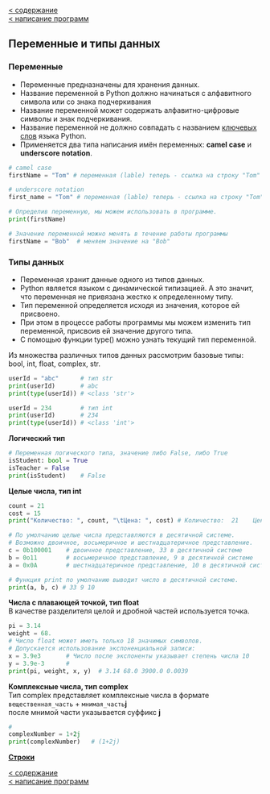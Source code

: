 [< содержание](content.md)  
[< написание программ](writing_programs.md)

## Переменные и типы данных

### Переменные
- Переменные предназначены для хранения данных.  
- Название переменной в Python должно начинаться с алфавитного символа или со знака подчеркивания  
- Название переменной может содержать алфавитно-цифровые символы и знак подчеркивания.   
- Название переменной не должно совпадать с названием [ключевых слов](keywords/keywords.md) языка Python. 
- Применяется два типа написания имён переменных: **camel case** и **underscore notation**.
```python
# camel case
firstName = "Tom" # переменная (lable) теперь - ссылка на строку "Tom"

# underscore notation
first_name = "Tom" # переменная (lable) теперь - ссылка на строку "Tom"

# Определив переменную, мы можем использовать в программе.
print(firstName)

# Значение переменной можно менять в течение работы программы
firstName = "Bob"  # меняем значение на "Bob"
```
### Типы данных
- Переменная хранит данные одного из типов данных.
- Python является языком с динамической типизацией. А это значит, что переменная не привязана жестко к определенному типу.  
- Тип переменной определяется исходя из значения, которое ей присвоено.  
- При этом в процессе работы программы мы можем изменить тип переменной, присвоив ей значение другого типа.  
- С помощью функции type() можно узнать текущий тип переменной.

 
Из множества различных типов данных рассмотрим базовые типы:   
bool, int, float, complex, str.


```python
userId = "abc"      # тип str
print(userId)       # abc 
print(type(userId)) # <class 'str'>

userId = 234        # тип int
print(userId)       # 234
print(type(userId)) # <class 'int'>
```
**Логический тип**
```python
# Переменная логического типа, значение либо False, либо True
isStudent: bool = True
isTeacher = False
print(isStudent)    # False
```
**Целые числа, тип int**
```python
count = 21
cost = 15
print("Количество: ", count, "\tЦена: ", cost) # Количество:  21 	Цена:  15

# По умолчанию целые числа представляются в десятичной системе. 
# Возможно двоичное, восьмеричное и шестнадцатеричное представление.
c = 0b100001    # двоичное представление, 33 в десятичной системе
b = 0o11        # восьмеричное представление, 9 в десятичной системе	
a = 0x0A        # шестнадцатеричное представление, 10 в десятичной системе

# Функция print по умолчанию выводит число в десятичной системе.
print(a, b, c) # 33 9 10
```
**Числа с плавающей точкой, тип float**  
В качестве разделителя целой и дробной частей используется точка.
```python
pi = 3.14
weight = 68.
# Число float может иметь только 18 значимых символов. 
# Допускается использование экспоненциальной записи: 
x = 3.9e3       # Число после экспоненты указывает степень числа 10
y = 3.9e-3      # 
print(pi, weight, x, y)  # 3.14 68.0 3900.0 0.0039
```
**Комплексные числа, тип complex**  
Тип complex представляет комплексные числа в формате `вещественная_часть` + `мнимая_часть`**j**  
после мнимой части указывается суффикс **j**
```python
# 
complexNumber = 1+2j
print(complexNumber)   # (1+2j)
```

[**Cтроки** ](string.md)

[< содержание](content.md)  
[< написание программ](writing_programs.md)

